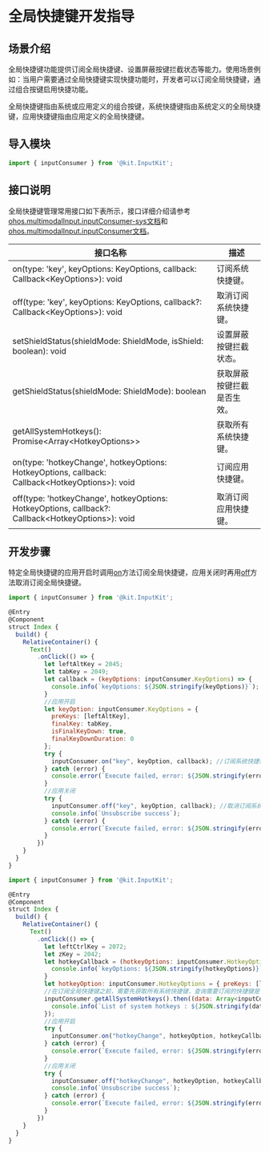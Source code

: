 # 全局快捷键开发指导

## 场景介绍

全局快捷键功能提供订阅全局快捷键、设置屏蔽按键拦截状态等能力。使用场景例如：当用户需要通过全局快捷键实现快捷功能时，开发者可以订阅全局快捷键，通过组合按键启用快捷功能。

全局快捷键指由系统或应用定义的组合按键，系统快捷键指由系统定义的全局快捷键，应用快捷键指由应用定义的全局快捷键。

## 导入模块

```js
import { inputConsumer } from '@kit.InputKit';
```

## 接口说明

全局快捷键管理常用接口如下表所示，接口详细介绍请参考[ohos.multimodalInput.inputConsumer-sys文档](../../reference/apis-input-kit/js-apis-inputconsumer-sys.md)和[ohos.multimodalInput.inputConsumer文档](../../reference/apis-input-kit/js-apis-inputconsumer.md)。

| 接口名称  | 描述 |
| ------------------------------------------------------------ | -------------------------- |
| on(type: 'key', keyOptions: KeyOptions, callback: Callback\<KeyOptions>): void | 订阅系统快捷键。 |
| off(type: 'key', keyOptions: KeyOptions, callback?: Callback\<KeyOptions>): void | 取消订阅系统快捷键。 |
| setShieldStatus(shieldMode: ShieldMode, isShield: boolean): void | 设置屏蔽按键拦截状态。 |
| getShieldStatus(shieldMode: ShieldMode): boolean | 获取屏蔽按键拦截是否生效。 |
| getAllSystemHotkeys(): Promise\<Array\<HotkeyOptions>> | 获取所有系统快捷键。 |
| on(type: 'hotkeyChange', hotkeyOptions: HotkeyOptions, callback: Callback\<HotkeyOptions>): void | 订阅应用快捷键。 |
| off(type: 'hotkeyChange', hotkeyOptions: HotkeyOptions, callback?: Callback\<HotkeyOptions>): void | 取消订阅应用快捷键。 |

## 开发步骤

特定全局快捷键的应用开启时调用[on](../../reference/apis-input-kit/js-apis-inputconsumer-sys.md#inputconsumeron)方法订阅全局快捷键，应用关闭时再用[off](../../reference/apis-input-kit/js-apis-inputconsumer-sys.md#inputconsumeroff)方法取消订阅全局快捷键。

```js
import { inputConsumer } from '@kit.InputKit';

@Entry
@Component
struct Index {
  build() {
    RelativeContainer() {
      Text()
        .onClick(() => {
          let leftAltKey = 2045;
          let tabKey = 2049;
          let callback = (keyOptions: inputConsumer.KeyOptions) => {
            console.info(`keyOptions: ${JSON.stringify(keyOptions)}`);
          }
          //应用开启
          let keyOption: inputConsumer.KeyOptions = {
            preKeys: [leftAltKey],
            finalKey: tabKey,
            isFinalKeyDown: true,
            finalKeyDownDuration: 0
          };
          try {
            inputConsumer.on("key", keyOption, callback); //订阅系统快捷键
          } catch (error) {
            console.error(`Execute failed, error: ${JSON.stringify(error, ["code", "message"])}`);
          }
          //应用关闭
          try {
            inputConsumer.off("key", keyOption, callback); //取消订阅系统快捷键
            console.info(`Unsubscribe success`);
          } catch (error) {
            console.error(`Execute failed, error: ${JSON.stringify(error, ["code", "message"])}`);
          }
        })
    }
  }
}
```

```js
import { inputConsumer } from '@kit.InputKit';

@Entry
@Component
struct Index {
  build() {
    RelativeContainer() {
      Text()
        .onClick(() => {
          let leftCtrlKey = 2072;
          let zKey = 2042;
          let hotkeyCallback = (hotkeyOptions: inputConsumer.HotkeyOptions) => {
            console.info(`keyOptions: ${JSON.stringify(hotkeyOptions)}`);
          }
          let hotkeyOption: inputConsumer.HotkeyOptions = { preKeys: [leftCtrlKey], finalKey: zKey, isRepeat: false };
          //在订阅全局快捷键之前，需要先获取所有系统快捷键，查询需要订阅的快捷键是否存在于系统快捷键列表中，避免冲突
          inputConsumer.getAllSystemHotkeys().then((data: Array<inputConsumer.HotkeyOptions>) => { //获取所有系统快捷键
            console.info(`List of system hotkeys : ${JSON.stringify(data)}`);
          });
          //应用开启
          try {
            inputConsumer.on("hotkeyChange", hotkeyOption, hotkeyCallback); //订阅应用快捷键
          } catch (error) {
            console.error(`Execute failed, error: ${JSON.stringify(error, ["code", "message"])}`);
          }
          //应用关闭
          try {
            inputConsumer.off("hotkeyChange", hotkeyOption, hotkeyCallback); //取消订阅应用快捷键
            console.info(`Unsubscribe success`);
          } catch (error) {
            console.error(`Execute failed, error: ${JSON.stringify(error, ["code", "message"])}`);
          }
        })
    }
  }
}
```